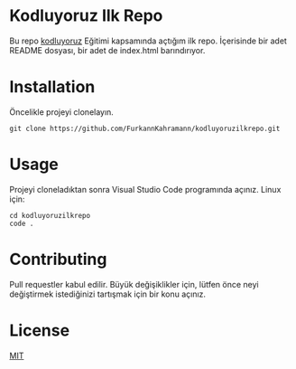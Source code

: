 # Kodluyoruz Ilk Repo
Bu repo [kodluyoruz](https://www.kodluyoruz.org/) Eğitimi kapsamında açtığım ilk repo.  İçerisinde bir adet README dosyası, bir adet de index.html barındırıyor.

# Installation
Öncelikle projeyi clonelayın. 

```
git clone https://github.com/FurkannKahramann/kodluyoruzilkrepo.git
```

# Usage
Projeyi cloneladıktan sonra Visual Studio Code programında açınız.
Linux için:

```
cd kodluyoruzilkrepo
code .
```
# Contributing
Pull requestler kabul edilir. Büyük değişiklikler için, lütfen önce neyi değiştirmek istediğinizi tartışmak için bir konu açınız.

# License
[MIT](https://choosealicense.com/licenses/mit/)
